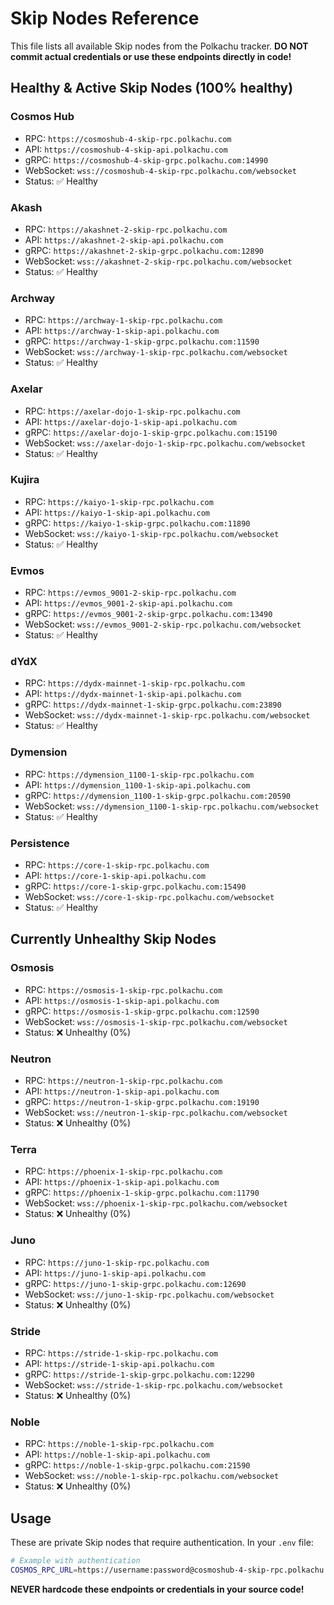 # Skip Nodes Reference

This file lists all available Skip nodes from the Polkachu tracker.
**DO NOT commit actual credentials or use these endpoints directly in code!**

## Healthy & Active Skip Nodes (100% healthy)

### Cosmos Hub
- RPC: `https://cosmoshub-4-skip-rpc.polkachu.com`
- API: `https://cosmoshub-4-skip-api.polkachu.com`
- gRPC: `https://cosmoshub-4-skip-grpc.polkachu.com:14990`
- WebSocket: `wss://cosmoshub-4-skip-rpc.polkachu.com/websocket`
- Status: ✅ Healthy

### Akash
- RPC: `https://akashnet-2-skip-rpc.polkachu.com`
- API: `https://akashnet-2-skip-api.polkachu.com`
- gRPC: `https://akashnet-2-skip-grpc.polkachu.com:12890`
- WebSocket: `wss://akashnet-2-skip-rpc.polkachu.com/websocket`
- Status: ✅ Healthy

### Archway
- RPC: `https://archway-1-skip-rpc.polkachu.com`
- API: `https://archway-1-skip-api.polkachu.com`
- gRPC: `https://archway-1-skip-grpc.polkachu.com:11590`
- WebSocket: `wss://archway-1-skip-rpc.polkachu.com/websocket`
- Status: ✅ Healthy

### Axelar
- RPC: `https://axelar-dojo-1-skip-rpc.polkachu.com`
- API: `https://axelar-dojo-1-skip-api.polkachu.com`
- gRPC: `https://axelar-dojo-1-skip-grpc.polkachu.com:15190`
- WebSocket: `wss://axelar-dojo-1-skip-rpc.polkachu.com/websocket`
- Status: ✅ Healthy

### Kujira
- RPC: `https://kaiyo-1-skip-rpc.polkachu.com`
- API: `https://kaiyo-1-skip-api.polkachu.com`
- gRPC: `https://kaiyo-1-skip-grpc.polkachu.com:11890`
- WebSocket: `wss://kaiyo-1-skip-rpc.polkachu.com/websocket`
- Status: ✅ Healthy

### Evmos
- RPC: `https://evmos_9001-2-skip-rpc.polkachu.com`
- API: `https://evmos_9001-2-skip-api.polkachu.com`
- gRPC: `https://evmos_9001-2-skip-grpc.polkachu.com:13490`
- WebSocket: `wss://evmos_9001-2-skip-rpc.polkachu.com/websocket`
- Status: ✅ Healthy

### dYdX
- RPC: `https://dydx-mainnet-1-skip-rpc.polkachu.com`
- API: `https://dydx-mainnet-1-skip-api.polkachu.com`
- gRPC: `https://dydx-mainnet-1-skip-grpc.polkachu.com:23890`
- WebSocket: `wss://dydx-mainnet-1-skip-rpc.polkachu.com/websocket`
- Status: ✅ Healthy

### Dymension
- RPC: `https://dymension_1100-1-skip-rpc.polkachu.com`
- API: `https://dymension_1100-1-skip-api.polkachu.com`
- gRPC: `https://dymension_1100-1-skip-grpc.polkachu.com:20590`
- WebSocket: `wss://dymension_1100-1-skip-rpc.polkachu.com/websocket`
- Status: ✅ Healthy

### Persistence
- RPC: `https://core-1-skip-rpc.polkachu.com`
- API: `https://core-1-skip-api.polkachu.com`
- gRPC: `https://core-1-skip-grpc.polkachu.com:15490`
- WebSocket: `wss://core-1-skip-rpc.polkachu.com/websocket`
- Status: ✅ Healthy

## Currently Unhealthy Skip Nodes

### Osmosis
- RPC: `https://osmosis-1-skip-rpc.polkachu.com`
- API: `https://osmosis-1-skip-api.polkachu.com`
- gRPC: `https://osmosis-1-skip-grpc.polkachu.com:12590`
- WebSocket: `wss://osmosis-1-skip-rpc.polkachu.com/websocket`
- Status: ❌ Unhealthy (0%)

### Neutron
- RPC: `https://neutron-1-skip-rpc.polkachu.com`
- API: `https://neutron-1-skip-api.polkachu.com`
- gRPC: `https://neutron-1-skip-grpc.polkachu.com:19190`
- WebSocket: `wss://neutron-1-skip-rpc.polkachu.com/websocket`
- Status: ❌ Unhealthy (0%)

### Terra
- RPC: `https://phoenix-1-skip-rpc.polkachu.com`
- API: `https://phoenix-1-skip-api.polkachu.com`
- gRPC: `https://phoenix-1-skip-grpc.polkachu.com:11790`
- WebSocket: `wss://phoenix-1-skip-rpc.polkachu.com/websocket`
- Status: ❌ Unhealthy (0%)

### Juno
- RPC: `https://juno-1-skip-rpc.polkachu.com`
- API: `https://juno-1-skip-api.polkachu.com`
- gRPC: `https://juno-1-skip-grpc.polkachu.com:12690`
- WebSocket: `wss://juno-1-skip-rpc.polkachu.com/websocket`
- Status: ❌ Unhealthy (0%)

### Stride
- RPC: `https://stride-1-skip-rpc.polkachu.com`
- API: `https://stride-1-skip-api.polkachu.com`
- gRPC: `https://stride-1-skip-grpc.polkachu.com:12290`
- WebSocket: `wss://stride-1-skip-rpc.polkachu.com/websocket`
- Status: ❌ Unhealthy (0%)

### Noble
- RPC: `https://noble-1-skip-rpc.polkachu.com`
- API: `https://noble-1-skip-api.polkachu.com`
- gRPC: `https://noble-1-skip-grpc.polkachu.com:21590`
- WebSocket: `wss://noble-1-skip-rpc.polkachu.com/websocket`
- Status: ❌ Unhealthy (0%)

## Usage

These are private Skip nodes that require authentication. In your `.env` file:

```bash
# Example with authentication
COSMOS_RPC_URL=https://username:password@cosmoshub-4-skip-rpc.polkachu.com
```

**NEVER hardcode these endpoints or credentials in your source code!**